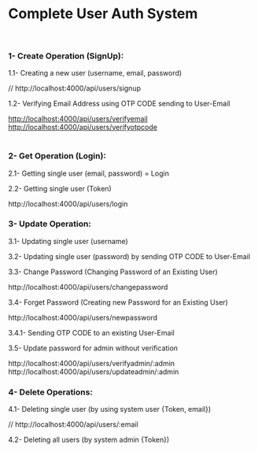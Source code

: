 <h1>Complete User Auth System</h1>
<br/>
<h3>1- Create Operation (SignUp):</h3>
<p>1.1- Creating a new user (username, email, password)</p>
<a>// http://localhost:4000/api/users/signup</a>
<p>1.2- Verifying Email Address using OTP CODE sending to User-Email</p>
<a href="">http://localhost:4000/api/users/verifyemail</a>
<br/>
<a href="">http://localhost:4000/api/users/verifyotpcode</a>
<br/>
<br/>
<h3>2- Get Operation (Login):</h3>
<p>2.1- Getting single user (email, password) = Login</p>
<p>2.2- Getting single user (Token)</p>
<a>http://localhost:4000/api/users/login</a>
<br/>
<h3>3- Update Operation:</h3>
<p>3.1- Updating single user (username)</p>
<p>3.2- Updating single user (password) by sending OTP CODE to User-Email</p>
<p>3.3- Change Password (Changing Password of an Existing User)</p>
<a>http://localhost:4000/api/users/changepassword</a>
<p>3.4- Forget Password (Creating new Password for an Existing User)</p>
<a>http://localhost:4000/api/users/newpassword</a>
<p>3.4.1- Sending OTP CODE to an existing User-Email</p>
<p>3.5- Update password for admin without verification</p>
<a>http://localhost:4000/api/users/verifyadmin/:admin</a>
<a>http://localhost:4000/api/users/updateadmin/:admin</a>
<br/>
<h3>4- Delete Operations:</h3>
<p>4.1- Deleting single user (by using system user {Token, email})</p>
<a>// http://localhost:4000/api/users/:email</a>
<p>4.2- Deleting all  users (by system admin {Token})</p>

